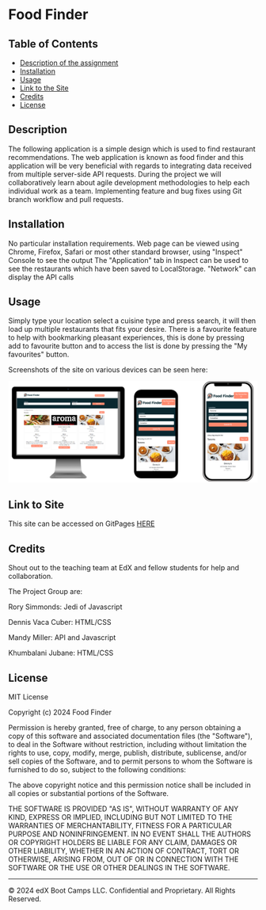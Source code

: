 # Food Finder

## Table of Contents

* [Description of the assignment](#description-of-the-assignment)
* [Installation](#Installation)
* [Usage](#Usage)
* [Link to the Site](#Link-URL-to-deployed-app-on-GitHub)
* [Credits](#Credits)
* [License](#License)

## Description

The following application is a simple design which is used to find restaurant recommendations. The web application is known as food finder and this application will be very beneficial with regards to integrating data received from multiple server-side API requests. During the project we will collaboratively learn about agile development methodologies to help each individual work as a team. Implementing feature and bug fixes using Git branch workflow and pull requests.

## Installation

No particular installation requirements. Web page can be viewed using Chrome, Firefox, Safari or most other standard browser, using "Inspect" Console to see the output 
The "Application" tab in Inspect can be used to see the restaurants which have been saved to LocalStorage. "Network" can display the API calls


## Usage

Simply type your location select a cuisine type and press search, it will then load up multiple restaurants that fits your desire.
There is a favourite feature to help with bookmarking pleasant experiences, this is done by pressing add to favourite button and to access the list is done by pressing the "My favourites" button.

Screenshots of the site on various devices can be seen here:

![screenshot](./images/displays.PNG)


## Link to Site

This site can be accessed on GitPages [HERE](https://uberponky.github.io/Food-Finder/index.html)


## Credits

Shout out to the teaching team at EdX and fellow students for help and collaboration.

The Project Group are: 

Rory Simmonds:
Jedi of Javascript

Dennis Vaca Cuber:
HTML/CSS

Mandy Miller:
API and Javascript

Khumbalani Jubane:
HTML/CSS


## License

MIT License

Copyright (c) 2024 Food Finder

Permission is hereby granted, free of charge, to any person obtaining a copy
of this software and associated documentation files (the "Software"), to deal
in the Software without restriction, including without limitation the rights
to use, copy, modify, merge, publish, distribute, sublicense, and/or sell
copies of the Software, and to permit persons to whom the Software is
furnished to do so, subject to the following conditions:

The above copyright notice and this permission notice shall be included in all
copies or substantial portions of the Software.

THE SOFTWARE IS PROVIDED "AS IS", WITHOUT WARRANTY OF ANY KIND, EXPRESS OR
IMPLIED, INCLUDING BUT NOT LIMITED TO THE WARRANTIES OF MERCHANTABILITY,
FITNESS FOR A PARTICULAR PURPOSE AND NONINFRINGEMENT. IN NO EVENT SHALL THE
AUTHORS OR COPYRIGHT HOLDERS BE LIABLE FOR ANY CLAIM, DAMAGES OR OTHER
LIABILITY, WHETHER IN AN ACTION OF CONTRACT, TORT OR OTHERWISE, ARISING FROM,
OUT OF OR IN CONNECTION WITH THE SOFTWARE OR THE USE OR OTHER DEALINGS IN THE
SOFTWARE.

---

© 2024 edX Boot Camps LLC. Confidential and Proprietary. All Rights Reserved.

